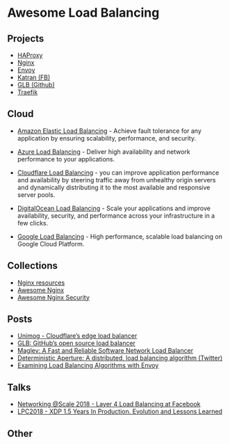 # Awesome Load Balancing

## Projects

- [HAProxy](http://www.haproxy.org/)
- [Nginx](http://www.nginx.com/)
- [Envoy](https://www.envoyproxy.io)
- [Katran (FB)](https://github.com/facebookincubator/katran)
- [GLB (Github)](https://github.com/github/glb-director)
- [Traefik](https://github.com/containous/traefik/)

## Cloud

- [Amazon Elastic Load Balancing](https://aws.amazon.com/elasticloadbalancing/) - Achieve fault tolerance for any application by ensuring scalability, performance, and security.

- [Azure Load Balancing](https://azure.microsoft.com/en-us/services/load-balancer/) - Deliver high availability and network performance to your applications.

- [Cloudflare Load Balancing](https://www.cloudflare.com/load-balancing/) - you can improve application performance and availability by steering traffic away from unhealthy origin servers and dynamically distributing it to the most available and responsive server pools.

- [DigitalOcean Load Balancing](https://www.digitalocean.com/products/load-balancer/) - Scale your applications and improve availability, security, and performance across your infrastructure in a few clicks.

- [Google Load Balancing](https://cloud.google.com/load-balancing) - High performance, scalable load balancing on Google Cloud Platform.

## Collections

- [Nginx resources](https://github.com/fcambus/nginx-resources)
- [Awesome Nginx](https://github.com/agile6v/awesome-nginx)
- [Awesome Nginx Security](https://github.com/wallarm/awesome-nginx-security)

## Posts

- [Unimog - Cloudflare’s edge load balancer](https://blog.cloudflare.com/unimog-cloudflares-edge-load-balancer/)
- [GLB: GitHub’s open source load balancer](https://github.blog/2018-08-08-glb-director-open-source-load-balancer/)
- [Maglev: A Fast and Reliable Software Network Load Balancer](https://static.googleusercontent.com/media/research.google.com/en//pubs/archive/44824.pdf)
- [Deterministic Aperture: A distributed, load balancing algorithm (Twitter)](https://blog.twitter.com/engineering/en_us/topics/infrastructure/2019/daperture-load-balancer.html)
- [Examining Load Balancing Algorithms with Envoy](https://blog.envoyproxy.io/examining-load-balancing-algorithms-with-envoy-1be643ea121c)
## Talks

- [Networking @Scale 2018 - Layer 4 Load Balancing at Facebook](https://www.facebook.com/watch/?v=2090080137931746)
- [LPC2018 - XDP 1.5 Years In Production. Evolution and Lessons Learned](https://www.youtube.com/watch?v=E1QKn_AjuJk)

## Other
